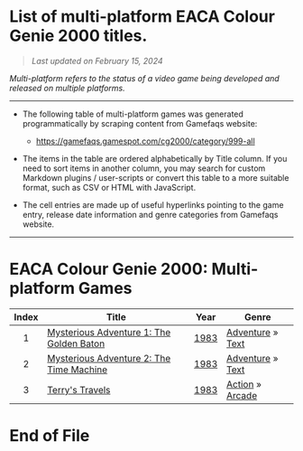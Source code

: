 ﻿# List of multi-platform EACA Colour Genie 2000 titles.

> *Last updated on February 15, 2024*

_Multi-platform refers to the status of a video game being developed and released on multiple platforms._

-----------------------------

 - The following table of multi-platform games was generated programmatically by scraping content from Gamefaqs website: 

    - https://gamefaqs.gamespot.com/cg2000/category/999-all
      
 - The items in the table are ordered alphabetically by Title column. If you need to sort items in another column, you may search for custom Markdown plugins / user-scripts or convert this table to a more suitable format, such as CSV or HTML with JavaScript.

 - The cell entries are made up of useful hyperlinks pointing to the game entry, release date information and genre categories from Gamefaqs website.

-----------------------------
# EACA Colour Genie 2000∶ Multi-platform Games
|Index|Title|Year|Genre|
|:--:|--|--|--|
|1|<a href="https://gamefaqs.gamespot.com/cg2000/389585-mysterious-adventure-1-the-golden-baton" target="_blank" rel="noopener noreferrer">Mysterious Adventure 1: The Golden Baton</a>|<a href="https://gamefaqs.gamespot.com/cg2000/389585-mysterious-adventure-1-the-golden-baton/data" target="_blank" rel="noopener noreferrer">1983</a>|<a href="https://gamefaqs.gamespot.com/cg2000/category/50-adventure" target="_blank" rel="noopener noreferrer">Adventure</a> &raquo; <a href="https://gamefaqs.gamespot.com/cg2000/category/262-adventure-text" target="_blank" rel="noopener noreferrer">Text</a>|
|2|<a href="https://gamefaqs.gamespot.com/cg2000/389586-mysterious-adventure-2-the-time-machine" target="_blank" rel="noopener noreferrer">Mysterious Adventure 2: The Time Machine</a>|<a href="https://gamefaqs.gamespot.com/cg2000/389586-mysterious-adventure-2-the-time-machine/data" target="_blank" rel="noopener noreferrer">1983</a>|<a href="https://gamefaqs.gamespot.com/cg2000/category/50-adventure" target="_blank" rel="noopener noreferrer">Adventure</a> &raquo; <a href="https://gamefaqs.gamespot.com/cg2000/category/262-adventure-text" target="_blank" rel="noopener noreferrer">Text</a>|
|3|<a href="https://gamefaqs.gamespot.com/cg2000/384016-terrys-travels" target="_blank" rel="noopener noreferrer">Terry's Travels</a>|<a href="https://gamefaqs.gamespot.com/cg2000/384016-terrys-travels/data" target="_blank" rel="noopener noreferrer">1983</a>|<a href="https://gamefaqs.gamespot.com/cg2000/category/54-action" target="_blank" rel="noopener noreferrer">Action</a> &raquo; <a href="https://gamefaqs.gamespot.com/cg2000/category/289-action-arcade" target="_blank" rel="noopener noreferrer">Arcade</a>|

# End of File